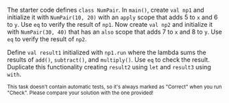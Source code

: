 

The starter code defines `class NumPair`. In `main()`, create `val np1` and
initialize it with `NumPair(10, 20)` with an `apply` scope that adds 5 to `x`
and 6 to `y`. Use `eq` to verify the result of `np1`. Now create `val np2` and
initialize it with `NumPair(30, 40)` that has an `also` scope that adds 7 to
`x` and 8 to `y`. Use `eq` to verify the result of `np2`.

Define `val result1` initialized with `np1.run` where the lambda sums the
results of `add()`, `subtract()`, and `multiply()`. Use `eq` to check the
result. Duplicate this functionality creating `result2` using `let` and
`result3` using `with`.

<sub> This task doesn't contain automatic tests,
so it's always marked as "Correct" when you run "Check".
Please compare your solution with the one provided! </sub>
